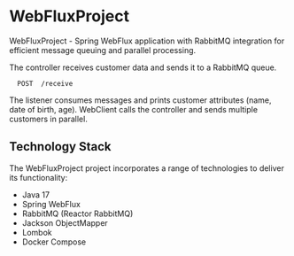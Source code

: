# WebFluxProject
WebFluxProject - Spring WebFlux application with RabbitMQ  integration for efficient message queuing and parallel processing. 

The controller receives customer data and sends it to a RabbitMQ queue. 

      POST  /receive
      
The listener consumes messages and prints customer attributes (name, date of birth, age). 
WebClient calls the controller and sends multiple customers in parallel.

## Technology Stack
The WebFluxProject project incorporates a range of technologies to deliver its functionality:
- Java 17
- Spring WebFlux
- RabbitMQ (Reactor RabbitMQ)
- Jackson ObjectMapper
- Lombok
- Docker Compose
